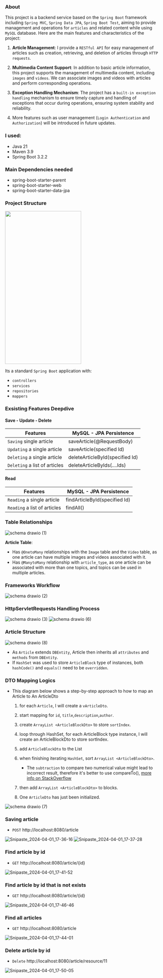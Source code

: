 ### About
This project is a backend service based on the `Spring Boot` framework including `Spring MVC`, `Spring Data JPA`, `Spring Boot Test`, aiming to provide management 
and operations for `articles` and related content while using `MySQL` database. Here are the main features and characteristics of the project:

1. **Article Management**: I provide a `RESTful API` for easy management of articles such as creation, retrieving, and deletion of articles through `HTTP requests`.

2. **Multimedia Content Support**: In addition to basic article information, this project supports the management of multimedia content, including `images` and `videos`. We can associate images and videos with articles and perform corresponding operations.

3. **Exception Handling Mechanism**: The project has a `built-in exception handling` mechanism to ensure timely capture and handling of exceptions that occur during operations, ensuring system stability and reliability.

4. More features such as user management (`Login Authentication` and `Authorization`) will be introduced in future updates.

### I used:
- Java 21
- Maven 3.9
- Spring Boot 3.2.2

### Main Dependencies needed
- spring-boot-starter-parent
- spring-boot-starter-web
- spring-boot-starter-data-jpa

### Project Structure
<img src="https://github.com/Liu-Chen-CS/Wordpress/assets/158779475/83cea00c-ecd1-42b8-83d7-3d8803b3ebdf" width="250" height="500">

   Its a standard `Spring Boot` application with:
   - `controllers`
   - `services`
   - `repositories`
   - `mappers`

### Exsisting Features Deepdive
#### Save - Update - Delete
| Features    | MySQL - JPA Persistence|
|----------|----------|
| `Saving` single article    | saveArticle(@RequestBody)  |
| `Updating` a single article   | saveArticle(specified Id)  |
| `Deleting` a single article  | deleteArticleById(specified Id) |
| `Deleting` a list of articles  | deleteArticleByIds(....Ids) |

#### Read
| Features    | MySQL - JPA Persistence|
|----------|----------|
| `Reading` a single article    | findArticleById(specified Id)  |
| `Reading` a list of articles   | findAll()  |

### Table Relationships
![schema drawio (1)](https://github.com/Liu-Chen-CS/Wordpress/assets/158779475/dd76cea4-152c-4fbe-b739-04882e4b2f63)

   **Article Table**:
   - Has `@OnetoMany` relationships with the `Image` table and the `Video` table, as one article can have multiple images and videos associated with it.
   - Has `@ManytoMany` relationship with `article_type`, as one article can be associated with more than one topics, and topics can be used in multiple articles.

### Frameworks Workflow
![schema drawio (2)](https://github.com/Liu-Chen-CS/Wordpress/assets/158779475/d406e465-67f7-4a81-9ecf-a9766621c291)

### HttpServletRequests Handling Process
![schema drawio (3)](https://github.com/Liu-Chen-CS/Wordpress/assets/158779475/b6d74195-3f12-44b0-bf6e-606960b8f4f5)
![schema drawio (6)](https://github.com/Liu-Chen-CS/Wordpress/assets/158779475/7a8da518-7faa-4816-b62f-e223a683d66e)

### Article Structure
![schema drawio (8)](https://github.com/Liu-Chen-CS/Wordpress/assets/158779475/c7cff747-4914-43f4-a5d6-0a7b9a24e1dd)
 - As `Article` extends `DBEntity`, Article then inherits all `attributes` and `methods` from `DBEntity`.
 - If `HashSet` was used to store `ArticleBlock` type of instances, both `hashCode()` and `equals()` need to be `overridden`.


### DTO Mapping Logics
- This diagram below shows a step-by-step approach to how to map an Article to An ArticleDto
  1. for each `Article`, I will create a `vArticleDto`.
  2. start mapping for `id`, `title`,`description`,`author`.
  3. create `ArrayList <ArticleBlockDto>` to store `sortIndex`.
  4. loop through HashSet, for each ArticleBlock type instance, I will create an ArticleBlockDto to store sortIndex.
  5. add `ArticleBlockDto` to the List
  6. when finishing iterating `HashSet`, sort `ArrayList <ArticleBlockDto>`.
     - The `subtraction` to compare two numerical value might lead to incorrect result, therefore it's better to use compareTo(), [more info on StackOverflow]( https://stackoverflow.com/questions/2728793/java-integer-compareto-why-use-comparison-vs-subtraction)
   
  8. then add `ArrayList <ArticleBlockDto>` to blocks.
  9. One `ArticleDto` has just been initialized.
 
![schema drawio (7)](https://github.com/Liu-Chen-CS/Wordpress/assets/158779475/31c0e054-78ad-49e6-a87e-e57b8399dcf7)


### Saving article

 -  `POST` http://localhost:8080/article

![Snipaste_2024-04-01_17-36-16](https://github.com/Liu-Chen-CS/Wordpress/assets/158779475/0687e7bc-6976-4323-85d7-6e0fab66d8b2)
![Snipaste_2024-04-01_17-37-28](https://github.com/Liu-Chen-CS/Wordpress/assets/158779475/385032ef-5c5f-4b39-baf7-472df63fd4bc)

### Find article by id
 - `GET` http://localhost:8080/article/{id}

![Snipaste_2024-04-01_17-41-52](https://github.com/Liu-Chen-CS/Wordpress/assets/158779475/6b3c3db7-0eee-415a-a7f6-1cb43e09c653)

### Find article by id that is not exists
 - `GET` http://localhost:8080/article/{id}

![Snipaste_2024-04-01_17-46-46](https://github.com/Liu-Chen-CS/Wordpress/assets/158779475/a114b577-fd80-4799-988e-daea59b96022)


### Find all articles
 - `GET` http://localhost:8080/article

![Snipaste_2024-04-01_17-44-01](https://github.com/Liu-Chen-CS/Wordpress/assets/158779475/9fa6a4aa-d7e0-428d-9da0-c5d9aabbb5fc)

### Delete article by id
 - `Delete` http://localhost:8080/article/resource/11

![Snipaste_2024-04-01_17-50-05](https://github.com/Liu-Chen-CS/Wordpress/assets/158779475/9906c146-b842-4f90-b6eb-fe20aafab3c1)

























